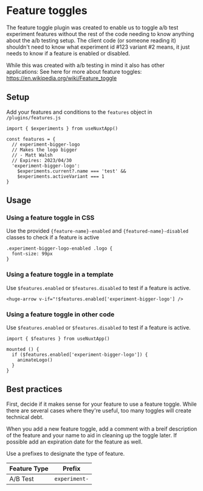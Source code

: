 # Feature toggles

The feature toggle plugin was created to enable us to toggle a/b test experiment features
without the rest of the code needing to know anything about the a/b testing setup. The client code
(or someone reading it) shouldn't need to know what experiment id #123 variant #2 means, it just 
needs to know if a feature is enabled or disabled.

While this was created with a/b testing in mind it also has other applications:
See here for more about feature toggles: https://en.wikipedia.org/wiki/Feature_toggle

## Setup

Add your features and conditions to the `features` object in `/plugins/features.js`

```
import { $experiments } from useNuxtApp()

const features = {
  // experiment-bigger-logo
  // Makes the logo bigger
  // - Matt Walsh
  // Expires: 2023/04/30
  'experiment-bigger-logo': 
    $experiments.current?.name === 'test' && 
    $experiments.activeVariant === 1
}
```

## Usage 

### Using a feature toggle in CSS

Use the provided `{feature-name}-enabled` and `{featured-name}-disabled` classes to check if a feature is active

```
.experiment-bigger-logo-enabled .logo {
  font-size: 99px
}
```

### Using a feature toggle in a template

Use `$features.enabled` or `$features.disabled` to test if a feature is active.

```
<huge-arrow v-if="!$features.enabled['experiment-bigger-logo'] />
```

### Using a feature toggle in other code

Use `$features.enabled` or `$features.disabled` to test if a feature is active.

```
import { $features } from useNuxtApp()

mounted () {
  if ($features.enabled['experiment-bigger-logo']) {
    animateLogo()
  }
}
```

## Best practices

First, decide if it makes sense for your feature to use a feature toggle. While there
are several cases where they're useful, too many toggles will create technical debt.

When you add a new feature toggle, add a comment with a breif description of the feature 
and your name to aid in cleaning up the toggle later. If possible add an expiration date for 
the feature as well.

Use a prefixes to designate the type of feature.

| Feature Type | Prefix        |
|--------------|---------------|
| A/B Test     | `experiment-` |